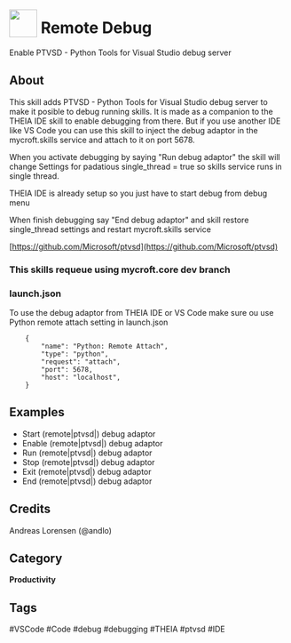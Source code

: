 # <img src="https://raw.githack.com/FortAwesome/Font-Awesome/master/svgs/solid/bug.svg" card_color="#990000" width="50" height="50" style="vertical-align:bottom"/> Remote Debug
Enable PTVSD - Python Tools for Visual Studio debug server

## About
This skill adds PTVSD - Python Tools for Visual Studio debug server to make it posible to 
debug running skills.
It is made as a companion to the THEIA IDE skill to enable debugging from there. But if you
use another IDE like VS Code you can use this skill to inject the debug adaptor in the
mycroft.skills service and attach to it on port 5678.

When you activate debugging by saying "Run debug adaptor" the skill will change Settings for 
padatious single_thread = true so skills service runs in single thread. 

THEIA IDE is already setup so you just have to start debug from debug menu

When finish debugging say "End debug adaptor" and skill restore single_thread settings and 
restart mycroft.skills service

[https://github.com/Microsoft/ptvsd](https://github.com/Microsoft/ptvsd)

### This skills requeue using mycroft.core dev branch 

### launch.json
To use the debug adaptor from THEIA IDE or VS Code make sure ou use Python 
remote attach setting in launch.json
```
    {
        "name": "Python: Remote Attach",
        "type": "python",
        "request": "attach",
        "port": 5678,
        "host": "localhost",
    }
```

## Examples
* Start (remote|ptvsd|) debug adaptor
* Enable (remote|ptvsd|) debug adaptor
* Run (remote|ptvsd|) debug adaptor
* Stop (remote|ptvsd|) debug adaptor
* Exit (remote|ptvsd|) debug adaptor
* End (remote|ptvsd|) debug adaptor

## Credits
Andreas Lorensen (@andlo)

## Category
**Productivity**

## Tags
#VSCode
#Code
#debug
#debugging
#THEIA
#ptvsd
#IDE


